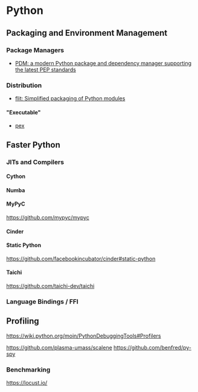 # Python



## Packaging and Environment Management


### Package Managers

- [PDM: a modern Python package and dependency manager supporting the latest PEP standards](https://pdm.fming.dev/latest/)


<!-- - [pyenv]()
- [poetry]() -->

### Distribution

- [flit: Simplified packaging of Python modules](https://github.com/pypa/flit)


#### "Executable"

- [pex](https://github.com/pantsbuild/pex)


## Faster Python

### JITs and Compilers

#### Cython

#### Numba


#### MyPyC
https://github.com/mypyc/mypyc

#### Cinder


#### Static Python

https://github.com/facebookincubator/cinder#static-python


#### Taichi

https://github.com/taichi-dev/taichi


### Language Bindings / FFI



## Profiling

https://wiki.python.org/moin/PythonDebuggingTools#Profilers

https://github.com/plasma-umass/scalene
https://github.com/benfred/py-spy

### Benchmarking

https://locust.io/
